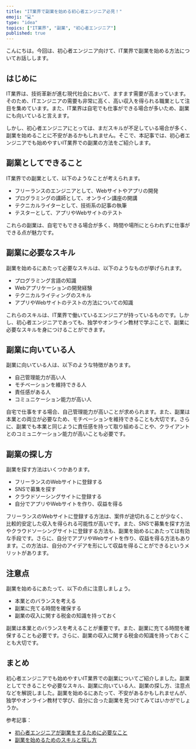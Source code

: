 ```yaml
---
title: "IT業界で副業を始める初心者エンジニア必見！"
emoji: "💻"
type: "idea"
topics: ["IT業界", "副業", "初心者エンジニア"]
published: true
---
```


こんにちは。今回は、初心者エンジニア向けて、IT業界で副業を始める方法についてお話しします。

## はじめに

IT業界は、技術革新が進む現代社会において、ますます需要が高まっています。そのため、ITエンジニアの需要も非常に高く、高い収入を得られる職業として注目を集めています。また、IT業界は自宅でも仕事ができる場合が多いため、副業にも向いていると言えます。

しかし、初心者エンジニアにとっては、まだスキルが不足している場合が多く、副業を始めることに不安があるかもしれません。そこで、本記事では、初心者エンジニアでも始めやすいIT業界での副業の方法をご紹介します。

## 副業としてできること

IT業界での副業として、以下のようなことが考えられます。

- フリーランスのエンジニアとして、Webサイトやアプリの開発
- プログラミングの講師として、オンライン講座の開講
- テクニカルライターとして、技術系の記事の執筆
- テスターとして、アプリやWebサイトのテスト

これらの副業は、自宅でもできる場合が多く、時間や場所にとらわれずに仕事ができる点が魅力です。

## 副業に必要なスキル

副業を始めるにあたって必要なスキルは、以下のようなものが挙げられます。

- プログラミング言語の知識
- Webアプリケーションの開発経験
- テクニカルライティングのスキル
- アプリやWebサイトのテストの方法についての知識

これらのスキルは、IT業界で働いているエンジニアが持っているものです。しかし、初心者エンジニアであっても、独学やオンライン教材で学ぶことで、副業に必要なスキルを身につけることができます。

## 副業に向いている人

副業に向いている人は、以下のような特徴があります。

- 自己管理能力が高い人
- モチベーションを維持できる人
- 責任感がある人
- コミュニケーション能力が高い人

自宅で仕事をする場合、自己管理能力が高いことが求められます。また、副業は本業との両立が必要なため、モチベーションを維持できることも大切です。さらに、副業でも本業と同じように責任感を持って取り組めることや、クライアントとのコミュニケーション能力が高いことも必要です。

## 副業の探し方

副業を探す方法はいくつかあります。

- フリーランスのWebサイトに登録する
- SNSで募集を探す
- クラウドソーシングサイトに登録する
- 自分でアプリやWebサイトを作り、収益を得る

フリーランスのWebサイトに登録する方法は、案件が途切れることが少なく、比較的安定した収入を得られる可能性が高いです。また、SNSで募集を探す方法やクラウドソーシングサイトに登録する方法も、副業を始めるにあたっては有効な手段です。さらに、自分でアプリやWebサイトを作り、収益を得る方法もあります。この方法は、自分のアイデアを形にして収益を得ることができるというメリットがあります。

## 注意点

副業を始めるにあたって、以下の点に注意しましょう。

- 本業とのバランスを考える
- 副業に充てる時間を確保する
- 副業の収入に関する税金の知識を持っておく

副業は本業とのバランスを考えることが重要です。また、副業に充てる時間を確保することも必要です。さらに、副業の収入に関する税金の知識を持っておくことも大切です。

## まとめ

初心者エンジニアでも始めやすいIT業界での副業についてご紹介しました。副業としてできることや必要なスキル、副業に向いている人、副業の探し方、注意点などを解説しました。副業を始めるにあたって、不安があるかもしれませんが、独学やオンライン教材で学び、自分に合った副業を見つけてみてはいかがでしょうか。

参考記事：
- [初心者エンジニアが副業をするために必要なこと](https://www.joysound.com/web/smart/info/entry/16136)
- [副業を始めるためのスキルと探し方](https://www.tenshoku-ex.jp/article/keyword/fukugyou/)
